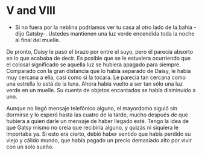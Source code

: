 # V and  VIII

- Si no fuera por la neblina podríamos ver tu casa al otro lado de la bahía -dijo Gatsby-. Ustedes mantienen una luz verde encendida toda la noche al final del muelle.

De pronto, Daisy le pasó el brazo por entre el suyo, pero él parecía absorto en lo que acababa de decir. Es posible que se le estuviera ocurriendo que el colosal significado se aquella luz se hubiera apagado para siempre. Comparado con la gran distancia que lo había separado de Daisy, le había muy cercana a ella, casi como si la tocara. Le parecía tan cercana como una estrella lo está de la luna. Ahora había vuelto a ser tan sólo una luz verde en un muelle. Su cuenta de objetos encantados se había disminuido a uno.

Aunque no llegó mensaje telefónico alguno, el mayordomo siguió sin dormirse y lo esperó hasta las cuatro de la tarde, mucho después de que hubiera a quien darle un mensaje de haber llegado esté. Tengo la idea de que Gatsy mismo no creía que recibiría alguno, y quizás ni siquiera le importaba ya. Si esto era cierto, debió haber sentido que había perdido su viejo y cálido mundo, que había pagado un precio demasiado alto por vivir con un solo sueño.
